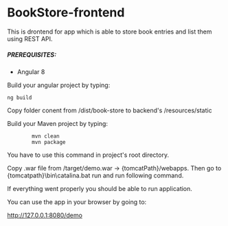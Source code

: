 # BookStore-frontend

This is drontend for app which is able to store book entries and list them using REST API.

##### PREREQUISITES:

- Angular 8 

Build your angular project by typing:

    ng build
  
Copy folder conent from /dist/book-store to backend's /resources/static

Build your Maven project by typing:

            mvn clean
            mvn package

You have to use this command in project's root directory.

Copy .war file from /target/demo.war -> {tomcatPath}/webapps.
Then go to {tomcatpath}\bin\catalina.bat run and run following command.



If everything went properly you should be able to run application.

You can use the app in your browser by going to:

http://127.0.0.1:8080/demo
